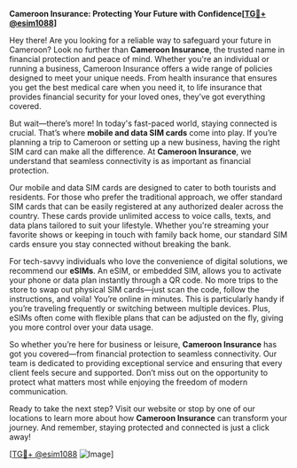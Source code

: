 **Cameroon Insurance: Protecting Your Future with Confidence[[TG💪+ @esim1088](https://t.me/s/esim1088)]**

Hey there! Are you looking for a reliable way to safeguard your future in Cameroon? Look no further than **Cameroon Insurance**, the trusted name in financial protection and peace of mind. Whether you're an individual or running a business, Cameroon Insurance offers a wide range of policies designed to meet your unique needs. From health insurance that ensures you get the best medical care when you need it, to life insurance that provides financial security for your loved ones, they’ve got everything covered.

But wait—there’s more! In today's fast-paced world, staying connected is crucial. That’s where **mobile and data SIM cards** come into play. If you’re planning a trip to Cameroon or setting up a new business, having the right SIM card can make all the difference. At **Cameroon Insurance**, we understand that seamless connectivity is as important as financial protection. 

Our mobile and data SIM cards are designed to cater to both tourists and residents. For those who prefer the traditional approach, we offer standard SIM cards that can be easily registered at any authorized dealer across the country. These cards provide unlimited access to voice calls, texts, and data plans tailored to suit your lifestyle. Whether you're streaming your favorite shows or keeping in touch with family back home, our standard SIM cards ensure you stay connected without breaking the bank.

For tech-savvy individuals who love the convenience of digital solutions, we recommend our **eSIMs**. An eSIM, or embedded SIM, allows you to activate your phone or data plan instantly through a QR code. No more trips to the store to swap out physical SIM cards—just scan the code, follow the instructions, and voila! You’re online in minutes. This is particularly handy if you’re traveling frequently or switching between multiple devices. Plus, eSIMs often come with flexible plans that can be adjusted on the fly, giving you more control over your data usage.

So whether you’re here for business or leisure, **Cameroon Insurance** has got you covered—from financial protection to seamless connectivity. Our team is dedicated to providing exceptional service and ensuring that every client feels secure and supported. Don’t miss out on the opportunity to protect what matters most while enjoying the freedom of modern communication.

Ready to take the next step? Visit our website or stop by one of our locations to learn more about how **Cameroon Insurance** can transform your journey. And remember, staying protected and connected is just a click away!

[[TG💪+ @esim1088](https://t.me/s/esim1088) ![Image](https://i.postimg.cc/Y0z9fWf4/image.png)]